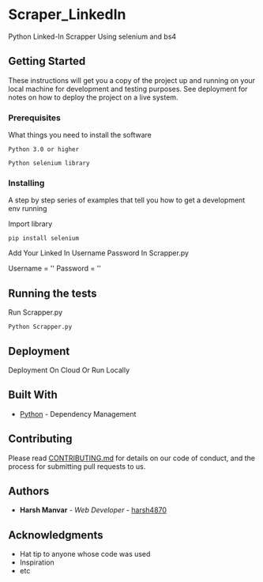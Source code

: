 # Scraper_LinkedIn
Python Linked-In Scrapper Using selenium and bs4

## Getting Started

These instructions will get you a copy of the project up and running on your local machine for development and testing purposes. See deployment for notes on how to deploy the project on a live system.

### Prerequisites

What things you need to install the software

```
Python 3.0 or higher 

Python selenium library
```

### Installing

A step by step series of examples that tell you how to get a development env running

Import library

```
pip install selenium
```

Add Your Linked In Username Password In Scrapper.py

Username = ''
Password = ''

## Running the tests

Run Scrapper.py


```
Python Scrapper.py
```

## Deployment

Deployment On Cloud Or Run Locally 

## Built With

* [Python](https://www.python.org/) - Dependency Management

## Contributing

Please read [CONTRIBUTING.md]() for details on our code of conduct, and the process for submitting pull requests to us.

## Authors

* **Harsh Manvar** - *Web Developer* - [harsh4870](https://github.com/harsh4870)


## Acknowledgments

* Hat tip to anyone whose code was used
* Inspiration
* etc

